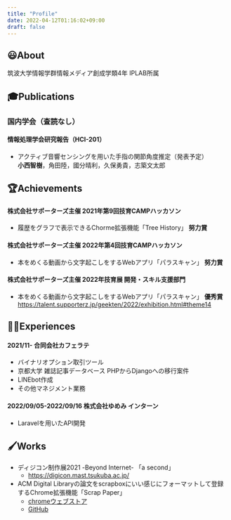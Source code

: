 ```yaml
---
title: "Profile"
date: 2022-04-12T01:16:02+09:00
draft: false
---
```

## 😃About
筑波大学情報学群情報メディア創成学類4年 IPLAB所属  

## 🎓Publications
### 国内学会（査読なし）
#### 情報処理学会研究報告（HCI-201）

* アクティブ音響センシングを用いた手指の関節角度推定（発表予定）  
  __小西智樹__，角田陸，國分晴利，久保勇貴，志築文太郎  

## 🏆Achievements
#### 株式会社サポーターズ主催 2021年第9回技育CAMPハッカソン 
* 履歴をグラフで表示できるChorme拡張機能「Tree History」 **努力賞**
#### 株式会社サポーターズ主催 2022年第4回技育CAMPハッカソン 
  * 本をめくる動画から文字起こしをするWebアプリ「パラスキャン」 **努力賞**
#### 株式会社サポーターズ主催 2022年技育展 開発・スキル支援部門 
  * 本をめくる動画から文字起こしをするWebアプリ「パラスキャン」 **優秀賞**  
    https://talent.supporterz.jp/geekten/2022/exhibition.html#theme14
  
## 👨‍💻Experiences
#### 2021/11- 合同会社カフェラテ
* バイナリオプション取引ツール
* 京都大学 雑誌記事データベース PHPからDjangoへの移行案件
* LINEbot作成
* その他マネジメント業務
#### 2022/09/05-2022/09/16 株式会社ゆめみ インターン
* Laravelを用いたAPI開発
## 🖌️Works
* ディジコン制作展2021 -Beyond Internet- 「a second」  
  * https://digicon.mast.tsukuba.ac.jp/
* ACM Digital Libraryの論文をscrapboxにいい感じにフォーマットして登録するChrome拡張機能「Scrap Paper」  
  * [chromeウェブストア](https://chrome.google.com/webstore/detail/scrap-paper/cgkgikddogobbaakbmbjphgipgfbkbdo)
  * [GitHub](https://github.com/tomoki52/scrap-paper-chrome-extention)
<!--
## 🖥Skills
* アジャイル開発
* Django
* github
* Processing

## 🎵Hobby
* ベース、ギター、ピアノ
* DTM 
-->
